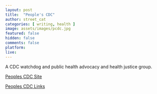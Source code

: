 ```yaml
---
layout: post
title:  "People's CDC"
author: street_cat
categories: [ writing, health ]
image: assets/images/pcdc.jpg
featured: false
hidden: false
comments: false
platform: 
live: 
---
```


A CDC watchdog and public health advocacy and health justice group.

<a href="https://peoplescdc.org/">Peoples CDC Site</a>

<a href="https://linktr.ee/peoplescdc">Peoples CDC Links</a>

